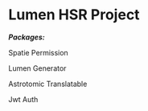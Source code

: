 # Lumen HSR Project

<b><i>Packages:</i></b>
<p>Spatie Permission</p>
<p>Lumen Generator</p>
<p>Astrotomic Translatable</p>
<p>Jwt Auth</p>


